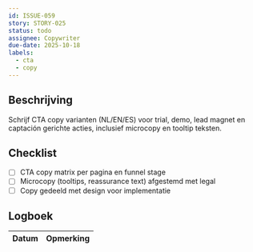 ```yaml
---
id: ISSUE-059
story: STORY-025
status: todo
assignee: Copywriter
due-date: 2025-10-18
labels:
  - cta
  - copy
---
```


## Beschrijving
Schrijf CTA copy varianten (NL/EN/ES) voor trial, demo, lead magnet en captación gerichte acties, inclusief microcopy en tooltip teksten.

## Checklist
- [ ] CTA copy matrix per pagina en funnel stage
- [ ] Microcopy (tooltips, reassurance text) afgestemd met legal
- [ ] Copy gedeeld met design voor implementatie

## Logboek
| Datum | Opmerking |
|-------|-----------|
